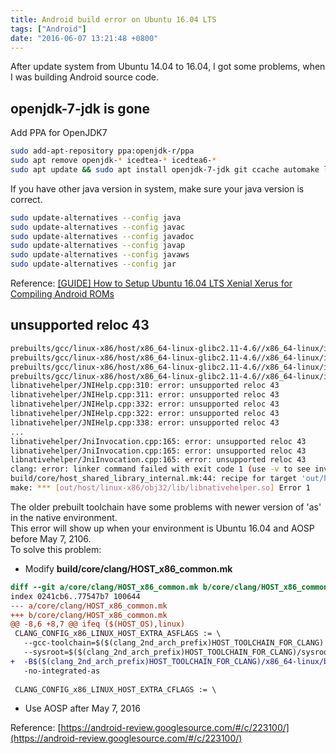 ```yaml
---
title: Android build error on Ubuntu 16.04 LTS
tags: ["Android"]
date: "2016-06-07 13:21:48 +0800"
---
```


After update system from Ubuntu 14.04 to 16.04, I got some problems, when I was building Android source code.  

## **openjdk-7-jdk is gone**  

Add PPA for OpenJDK7  

```bash  
sudo add-apt-repository ppa:openjdk-r/ppa  
sudo apt remove openjdk-* icedtea-* icedtea6-*  
sudo apt update && sudo apt install openjdk-7-jdk git ccache automake lzop bison gperf build-essential zip curl zlib1g-dev zlib1g-dev:i386 g++-multilib python-networkx libxml2-utils bzip2 libbz2-dev libbz2-1.0 libghc-bzlib-dev squashfs-tools pngcrush schedtool dpkg-dev liblz4-tool make optipng maven  
``` 

If you have other java version in system, make sure your java version is correct. 

```bash  
sudo update-alternatives --config java 
sudo update-alternatives --config javac 
sudo update-alternatives --config javadoc 
sudo update-alternatives --config javap 
sudo update-alternatives --config javaws 
sudo update-alternatives --config jar 
```  

Reference: [\[GUIDE\] How to Setup Ubuntu 16.04 LTS Xenial Xerus for Compiling Android ROMs](http://forum.xda-developers.com/chef-central/android/guide-how-to-setup-ubuntu-16-04-lts-t3363669) 

## **unsupported reloc 43**  

```bash  
prebuilts/gcc/linux-x86/host/x86_64-linux-glibc2.11-4.6//x86_64-linux/include/c++/4.6/bits/basic_string.h:270: error: unsupported reloc 43
prebuilts/gcc/linux-x86/host/x86_64-linux-glibc2.11-4.6//x86_64-linux/include/c++/4.6/bits/basic_string.h:270: error: unsupported reloc 43
prebuilts/gcc/linux-x86/host/x86_64-linux-glibc2.11-4.6//x86_64-linux/include/c++/4.6/bits/basic_string.h:235: error: unsupported reloc 43
prebuilts/gcc/linux-x86/host/x86_64-linux-glibc2.11-4.6//x86_64-linux/include/c++/4.6/bits/basic_string.h:235: error: unsupported reloc 43
libnativehelper/JNIHelp.cpp:310: error: unsupported reloc 43
libnativehelper/JNIHelp.cpp:311: error: unsupported reloc 43
libnativehelper/JNIHelp.cpp:332: error: unsupported reloc 43
libnativehelper/JNIHelp.cpp:322: error: unsupported reloc 43
libnativehelper/JNIHelp.cpp:338: error: unsupported reloc 43
...
libnativehelper/JniInvocation.cpp:165: error: unsupported reloc 43
libnativehelper/JniInvocation.cpp:165: error: unsupported reloc 43
libnativehelper/JniInvocation.cpp:165: error: unsupported reloc 43
clang: error: linker command failed with exit code 1 (use -v to see invocation)
build/core/host_shared_library_internal.mk:44: recipe for target 'out/host/linux-x86/obj32/lib/libnativehelper.so' failed
make: *** [out/host/linux-x86/obj32/lib/libnativehelper.so] Error 1 
```  

The older prebuilt toolchain have some problems with newer version of 'as' in the native environment.  
This error will show up when your environment is Ubuntu 16.04 and AOSP before May 7, 2106.  
To solve this problem:  

* Modify **build/core/clang/HOST_x86_common.mk**  

```diff  
diff --git a/core/clang/HOST_x86_common.mk b/core/clang/HOST_x86_common.mk
index 0241cb6..77547b7 100644
--- a/core/clang/HOST_x86_common.mk
+++ b/core/clang/HOST_x86_common.mk
@@ -8,6 +8,7 @@ ifeq ($(HOST_OS),linux)
 CLANG_CONFIG_x86_LINUX_HOST_EXTRA_ASFLAGS := \
   --gcc-toolchain=$($(clang_2nd_arch_prefix)HOST_TOOLCHAIN_FOR_CLANG) \
   --sysroot=$($(clang_2nd_arch_prefix)HOST_TOOLCHAIN_FOR_CLANG)/sysroot \
+  -B$($(clang_2nd_arch_prefix)HOST_TOOLCHAIN_FOR_CLANG)/x86_64-linux/bin \
   -no-integrated-as
 
 CLANG_CONFIG_x86_LINUX_HOST_EXTRA_CFLAGS := \  
```  

* Use AOSP after May 7, 2016  

Reference: [https://android-review.googlesource.com/#/c/223100/](https://android-review.googlesource.com/#/c/223100/)  

